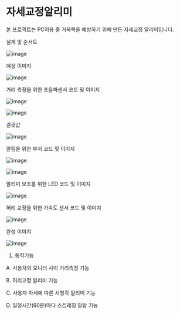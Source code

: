 # 자세교정알리미

본 프로젝트는 PC이용 중 거북목을 예방하기 위해 만든 자세교정 알리미입니다.

설계 및 순서도

![image](https://github.com/smw1875/-_-/assets/67328010/a3fff247-0f44-4f28-add9-e8701663720b)

예상 이미지

![image](https://github.com/smw1875/-_-/assets/67328010/bf1d22b2-73d2-4548-9582-2f6eb000e64f)

거리 측정을 위한 초음파센서 코드 및 이미지

![image](https://github.com/smw1875/-_-/assets/67328010/3a0d6a20-f7cd-4a8f-9bdc-e4376cd3450d)

![image](https://github.com/smw1875/-_-/assets/67328010/e9cbcf52-64e2-42f2-b966-b1c72c2f4e44)

결괏값

![image](https://github.com/smw1875/-_-/assets/67328010/b52360de-6ee9-4bd2-879b-c4a75984ee64)

알림을 위한 부저 코드 및 이미지

![image](https://github.com/smw1875/-_-/assets/67328010/76e36297-61b6-48cc-aaa5-8dfc01f93efb)

![image](https://github.com/smw1875/-_-/assets/67328010/a00417ce-bce7-4651-b217-61ce39d23fe5)

알리미 보조를 위한 LED 코드 및 이미지

![image](https://github.com/smw1875/-_-/assets/67328010/d6fbf1eb-d064-4a63-8efe-492af07b57d6)

허리 교정을 위한 가속도 센서 코드 및 이미지

![image](https://github.com/smw1875/-_-/assets/67328010/2da9aff4-290a-4b15-915b-72c6a1160b43)

완성 이미지

![image](https://github.com/smw1875/-_-/assets/67328010/62aa369c-3087-47ce-9f9a-5e9d9f91aac1)

1. 동작기능

A. 사용자와 모니터 사이 거리측정 기능

B. 허리교정 알리미 기능

C. 사용자 자세에 따른 시청각 알리미 기능

D. 일정시간(60분)마다 스트레칭 알람 기능
